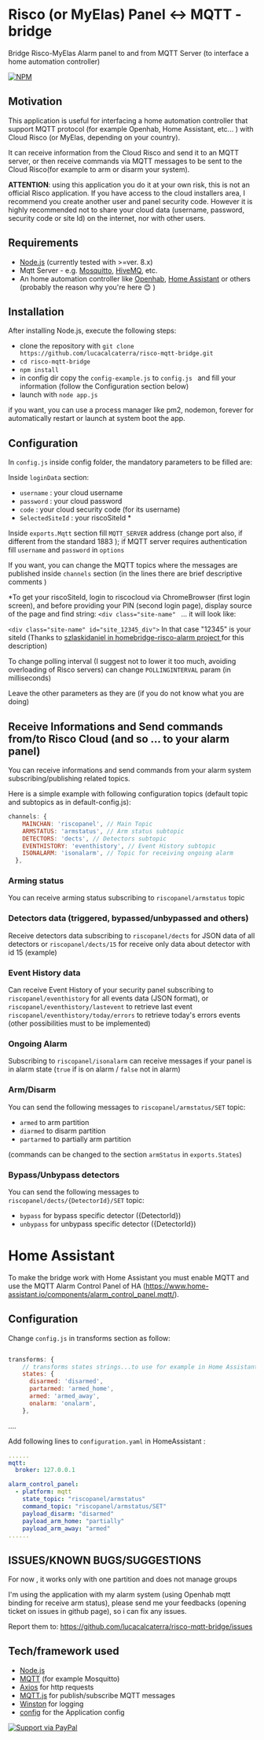 # Risco (or MyElas) Panel <-> MQTT - bridge 
Bridge Risco-MyElas Alarm panel to and from MQTT Server (to interface a home automation controller)


[![NPM](https://nodei.co/npm/risco-mqtt-bridge.png)](https://nodei.co/npm/risco-mqtt-bridge/)

## Motivation
This application is useful for interfacing a home automation controller that support MQTT protocol (for example Openhab, Home Assistant, etc... ) with Cloud Risco (or MyElas, depending on your country).

It can receive information from the Cloud Risco and send it to an MQTT server, or then receive commands via MQTT messages to be sent to the Cloud Risco(for example to arm or disarm your system).

**ATTENTION**: using this application you do it at your own risk, this is not an official Risco application. If you have access to the cloud installers area, I recommend you create another user and panel security code.
However it is highly recommended not to share your cloud data (username, password, security code or site Id) on the internet, nor with other users.

## Requirements

* [Node.js](https://nodejs.org) (currently tested with >=ver. 8.x)
* Mqtt Server - e.g. [Mosquitto](http://www.mosquitto.org), [HiveMQ](https://www.hivemq.com/), etc.
* An home automation controller like [Openhab](https://www.openhab.org/), [Home Assistant](https://www.home-assistant.io) or others (probably the reason why you're here :blush: )

## Installation

After installing Node.js, execute the following steps: 
* clone the repository with `git clone https://github.com/lucacalcaterra/risco-mqtt-bridge.git `
* `cd risco-mqtt-bridge`
* `npm install`
* in config dir copy the `config-example.js` to `config.js ` and fill your information (follow the Configuration section below)
* launch with `node app.js`

if you want, you can use a process manager like pm2, nodemon,  forever for automatically restart or launch at system boot the app.

## Configuration

In `config.js` inside config folder, the mandatory parameters to be filled are:

Inside `loginData` section:
* `username` : your cloud username
* `password` : your cloud password
* `code` : your cloud security code (for its username)
* `SelectedSiteId` : your riscoSiteId *

Inside `exports.Mqtt` section fill `MQTT_SERVER` address (change port also, if different from the standard 1883 ); if MQTT server requires authentication fill `username` and `password` in `options `

If you want, you can change the MQTT topics where the messages are published inside `channels` section (in the lines there are brief descriptive comments
)

*To get your riscoSiteId, login to riscocloud via ChromeBrowser (first login screen), and before providing your PIN (second login page), display source of the page and find string: `<div class="site-name" ` ... it will look like:

`<div class="site-name" id="site_12345_div">`
In that case "12345" is your siteId 
(Thanks to [szlaskidaniel in homebridge-risco-alarm project ](https://github.com/szlaskidaniel/homebridge-risco-alarm) for this description)

To change polling interval (I suggest not to lower it too much, avoiding overloading of Risco servers) can change `POLLINGINTERVAL` param (in milliseconds)

Leave the other parameters as they are (if you do not know what you are doing)

## Receive Informations and Send commands from/to Risco Cloud (and so ... to your alarm panel)
You can receive informations and send commands from your alarm system subscribing/publishing related topics. 

Here is a simple example with following configuration topics (default topic and subtopics as in default-config.js):
```javascript
channels: {
    MAINCHAN: 'riscopanel', // Main Topic
    ARMSTATUS: 'armstatus', // Arm status subtopic
    DETECTORS: 'dects', // Detectors subtopic
    EVENTHISTORY: 'eventhistory', // Event History subtopic
    ISONALARM: 'isonalarm', // Topic for receiving ongoing alarm
  },
  ```

### Arming status

You can receive arming status subscribing to `riscopanel/armstatus` topic

### Detectors data (triggered, bypassed/unbypassed and others)

Receive detectors data subscribing to `riscopanel/dects` for JSON data of all detectors or `riscopanel/dects/15` for receive only data about detector with id 15 (example)

### Event History data

Can receive Event History of your security panel subscribing to `riscopanel/eventhistory` for all events data (JSON format), or
`riscopanel/eventhistory/lastevent` to retrieve last event
`riscopanel/eventhistory/today/errors` to retrieve today's errors events 
(other possibilities must to be implemented)

### Ongoing Alarm

Subscribing to `riscopanel/isonalarm` can receive messages if your panel is in alarm state (`true` if is on alarm / `false` not in alarm)
### Arm/Disarm  

You can send the following messages to `riscopanel/armstatus/SET` topic:

* `armed` to arm partition
* `diarmed` to disarm partition
* `partarmed` to partially arm partition

(commands can be changed to the section `armStatus` in `exports.States`)

### Bypass/Unbypass detectors

You can send the following messages to `riscopanel/dects/{DetectorId}/SET` topic:

* `bypass` for bypass specific detector ({DetectorId})
* `unbypass` for unbypass specific detector ({DetectorId})

# Home Assistant

To make the bridge work with Home Assistant you must enable MQTT and use the MQTT Alarm Control Panel of HA  (https://www.home-assistant.io/components/alarm_control_panel.mqtt/).

 ## Configuration
 Change `config.js` in transforms section as follow:

```javascript

transforms: {
    // transforms states strings...to use for example in Home Assistant to reflect H.A.'s  alarm control panel states
    states: {
      disarmed: 'disarmed', 
      partarmed: 'armed_home', 
      armed: 'armed_away', 
      onalarm: 'onalarm', 
    },
 ```   
  ....  

Add following lines to `configuration.yaml` in HomeAssistant :
```yaml
......
mqtt:
  broker: 127.0.0.1

alarm_control_panel:
  - platform: mqtt
    state_topic: "riscopanel/armstatus"
    command_topic: "riscopanel/armstatus/SET"
    payload_disarm: "disarmed" 
    payload_arm_home: "partially"
    payload_arm_away: "armed"
......
```

## ISSUES/KNOWN BUGS/SUGGESTIONS

For now , it works only with one partition and does not manage groups

I'm using the application with my alarm system (using Openhab mqtt binding for receive arm status), please send me your feedbacks (opening ticket on issues in github page), so i can fix any issues.

Report them to: https://github.com/lucacalcaterra/risco-mqtt-bridge/issues
## Tech/framework used

* [Node.js](https://nodejs.org)
* [MQTT](http://mqtt.org/) (for example Mosquitto)
* [Axios](https://github.com/axios/axios) for http requests
* [MQTT.js](https://github.com/mqttjs) for publish/subscribe MQTT messages
* [Winston](https://github.com/winstonjs/winston) for logging
* [config](https://www.npmjs.com/package/config) for the Application config 



[![Support via PayPal](https://cdn.rawgit.com/twolfson/paypal-github-button/1.0.0/dist/button.svg)](https://www.paypal.me/lucacalcaterra/)
